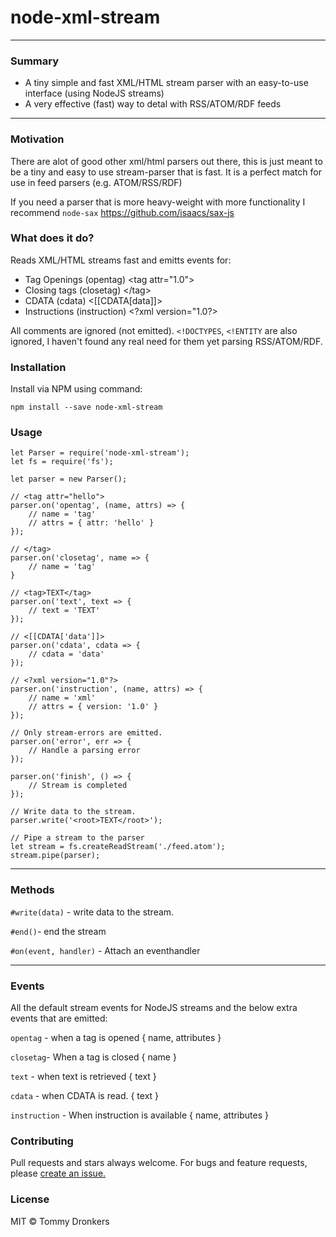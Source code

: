 # node-xml-stream

---

### Summary
* A tiny simple and fast XML/HTML stream parser with an easy-to-use interface (using NodeJS streams)
* A very effective (fast) way to detal with RSS/ATOM/RDF feeds

---
### Motivation
There are alot of good other xml/html parsers out there, this is just meant to be a tiny and easy to use stream-parser that is fast. It is a perfect match for use in feed parsers (e.g. ATOM/RSS/RDF)

If you need a parser that is more heavy-weight with more functionality I recommend `node-sax` https://github.com/isaacs/sax-js

### What does it do?
Reads XML/HTML streams fast and emitts events for:
* Tag Openings (opentag) <tag attr="1.0"\>
* Closing tags (closetag) </tag\>
* CDATA (cdata) <[[CDATA[data]]>
* Instructions (instruction) <?xml version="1.0?\>

All comments are  ignored (not emitted). `<!DOCTYPES`, `<!ENTITY` are also ignored, I haven't found any real need for them yet parsing RSS/ATOM/RDF.


### Installation
Install via NPM using command:

``` npm install --save node-xml-stream ```

### Usage

```
let Parser = require('node-xml-stream');
let fs = require('fs');

let parser = new Parser();

// <tag attr="hello">
parser.on('opentag', (name, attrs) => {
	// name = 'tag'
	// attrs = { attr: 'hello' }
});

// </tag>
parser.on('closetag', name => {
	// name = 'tag'
}

// <tag>TEXT</tag>
parser.on('text', text => {
	// text = 'TEXT'
});

// <[[CDATA['data']]>
parser.on('cdata', cdata => {
	// cdata = 'data'
});

// <?xml version="1.0"?>
parser.on('instruction', (name, attrs) => {
	// name = 'xml'
    // attrs = { version: '1.0' }
});

// Only stream-errors are emitted.
parser.on('error', err => {
	// Handle a parsing error
});

parser.on('finish', () => {
	// Stream is completed
});

// Write data to the stream.
parser.write('<root>TEXT</root>');

// Pipe a stream to the parser
let stream = fs.createReadStream('./feed.atom');
stream.pipe(parser);

```

---
### Methods

`#write(data)` - write data to the stream.

`#end()`- end the stream

`#on(event, handler)` - Attach an eventhandler

---

### Events

All the default stream events for NodeJS streams and the below extra events that are emitted:

`opentag` - when a tag is opened { name, attributes }

`closetag`- When a tag is closed { name }

`text` - when text is retrieved { text }

`cdata` - when CDATA is read. { text }

`instruction` - When instruction is available { name, attributes }


### Contributing
Pull requests and stars always welcome. For bugs and feature requests, please [create an issue.](https://github.com/Steeljuice/node-xml-stream/issues)

### License
MIT © Tommy Dronkers
